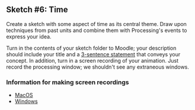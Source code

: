 ## Sketch #6: Time

Create a sketch with some aspect of time as its central theme. Draw upon techniques from past units and combine them with Processing's events to express your idea.

Turn in the contents of your sketch folder to Moodle; your description should include your title and a [3-sentence statement](../../resources/statement_guidelines.md) that conveys your concept. In addition, turn in a screen recording of your animation. Just record the processing window; we shouldn't see any extraneous windows.


### Information for making screen recordings
- [MacOS](https://support.apple.com/guide/mac-help/take-a-screenshot-or-screen-recording-mh26782/mac)
- [Windows](https://betanews.com/2020/01/20/windows-10-screen-record-xbox-game-bar/)